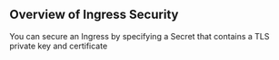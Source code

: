 ## Overview of Ingress Security

You can secure an Ingress by specifying a Secret that contains a TLS private key and certificate
